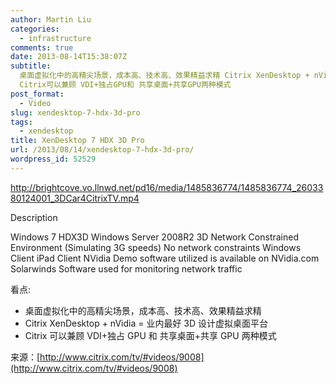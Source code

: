 ```yaml
---
author: Martin Liu
categories:
  - infrastructure
comments: true
date: 2013-08-14T15:38:07Z
subtitle:
  桌面虚拟化中的高精尖场景，成本高、技术高、效果精益求精 Citrix XenDesktop + nVidia = 业内最好3D设计虚拟桌面平台
  Citrix可以兼顾 VDI+独占GPU和 共享桌面+共享GPU两种模式
post_format:
  - Video
slug: xendesktop-7-hdx-3d-pro
tags:
  - xendesktop
title: XenDesktop 7 HDX 3D Pro
url: /2013/08/14/xendesktop-7-hdx-3d-pro/
wordpress_id: 52529
---
```


http://brightcove.vo.llnwd.net/pd16/media/1485836774/1485836774_2603380124001_3DCar4CitrixTV.mp4

Description

Windows 7 HDX3D Windows Server 2008R2 3D Network Constrained Environment (Simulating 3G speeds) No network constraints Windows Client iPad Client NVidia Demo software utilized is available on NVidia.com Solarwinds Software used for monitoring network traffic

看点:

- 桌面虚拟化中的高精尖场景，成本高、技术高、效果精益求精
- Citrix XenDesktop + nVidia = 业内最好 3D 设计虚拟桌面平台
- Citrix 可以兼顾 VDI+独占 GPU 和 共享桌面+共享 GPU 两种模式

来源：[http://www.citrix.com/tv/#videos/9008](http://www.citrix.com/tv/#videos/9008)
